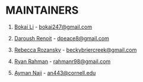 # MAINTAINERS

1. [Bokai Li](https://github.com/bokai247) - bokai247@gmail.com

2. [Daroush Renoit](https://github.com/dpeace8) - dpeace8@gmail.com

3. [Rebecca Rozansky](https://github.com/rebeccarozansky) - beckybriercreek@gmail.com

4. [Ryan Rahman](https://github.com/rahmannoodles98) - rahmanr98@gmail.com

5. [Ayman Naji](https://github.com/Ay1man2) - an443@cornell.edu
